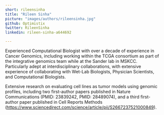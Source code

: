 ```yaml
---
short: rileensinha
title: "Rileen Sinha"
picture: "images/authors/rileensinha.jpg"
github: Optimistix
twitter: RileenSinha
linkedin: rileen-sinha-a644692

---
```


Experienced Computational Biologist with over a decade of experience in Cancer Genomics, including working within the TCGA consortium as part of the integrative genomics team while at the Sander lab in MSKCC. Particularly adept at interdisciplinary collaborations, with extensive experience of collaborating with Wet-Lab Biologists, Physician Scientists, and Computational Biologists.

Extensive research on evaluating cell lines as tumor models using genomic profiles, including two first-author papers published in Nature Communications (PMID: 23839242, PMID: 28489074), and a third first-author paper published in Cell Reports Methods (https://www.sciencedirect.com/science/article/pii/S2667237521000849). 